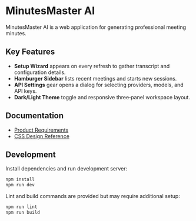 # MinutesMaster AI

MinutesMaster AI is a web application for generating professional meeting minutes.

## Key Features

- **Setup Wizard** appears on every refresh to gather transcript and configuration details.
- **Hamburger Sidebar** lists recent meetings and starts new sessions.
- **API Settings** gear opens a dialog for selecting providers, models, and API keys.
- **Dark/Light Theme** toggle and responsive three‑panel workspace layout.

## Documentation

- [Product Requirements](src/prd.md)
- [CSS Design Reference](src/css-reference.md)

## Development

Install dependencies and run development server:

```bash
npm install
npm run dev
```

Lint and build commands are provided but may require additional setup:

```bash
npm run lint
npm run build
```

